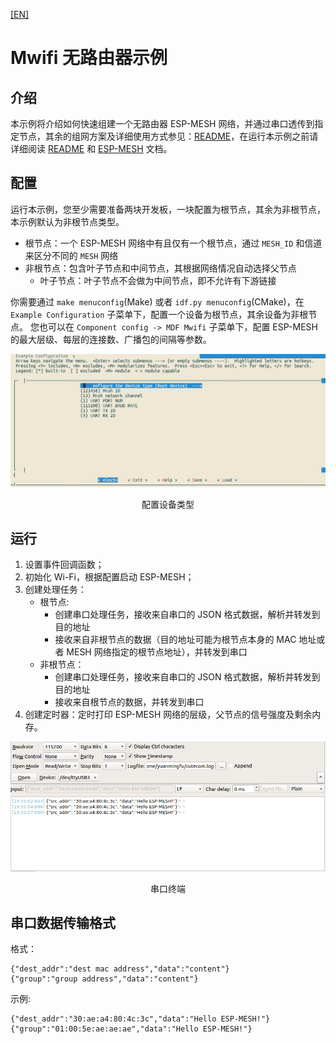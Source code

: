 [[EN]](./README.md)

# Mwifi 无路由器示例

## 介绍

本示例将介绍如何快速组建一个无路由器 ESP-MESH 网络，并通过串口透传到指定节点，其余的组网方案及详细使用方式参见：[README](../README.md)，在运行本示例之前请详细阅读 [README](../../README_cn.md) 和 [ESP-MESH](https://docs.espressif.com/projects/esp-idf/en/latest/api-guides/mesh.html) 文档。

## 配置

运行本示例，您至少需要准备两块开发板，一块配置为根节点，其余为非根节点，本示例默认为非根节点类型。

- 根节点：一个 ESP-MESH 网络中有且仅有一个根节点，通过 `MESH_ID` 和信道来区分不同的 `MESH` 网络
- 非根节点：包含叶子节点和中间节点，其根据网络情况自动选择父节点
	- 叶子节点：叶子节点不会做为中间节点，即不允许有下游链接

你需要通过 `make menuconfig`(Make) 或者 `idf.py menuconfig`(CMake)，在 `Example Configuration` 子菜单下，配置一个设备为根节点，其余设备为非根节点。
您也可以在 `Component config -> MDF Mwifi` 子菜单下，配置 ESP-MESH 的最大层级、每层的连接数、广播包的间隔等参数。

<div align=center>
<img src="menuconfig.png" width="800">
<p> 配置设备类型 </p>
</div>

## 运行

1. 设置事件回调函数；
2. 初始化 Wi-Fi，根据配置启动 ESP-MESH；
3. 创建处理任务：
	- 根节点:
		- 创建串口处理任务，接收来自串口的 JSON 格式数据，解析并转发到目的地址
		- 接收来自非根节点的数据（目的地址可能为根节点本身的 MAC 地址或者 MESH 网络指定的根节点地址），并转发到串口
	- 非根节点：
		- 创建串口处理任务，接收来自串口的 JSON 格式数据，解析并转发到目的地址
		- 接收来自根节点的数据，并转发到串口
4. 创建定时器：定时打印 ESP-MESH 网络的层级，父节点的信号强度及剩余内存。

<div align=center>
<img src="serial_port.png" width="800">
<p> 串口终端 </p>
</div>

## 串口数据传输格式

格式：
```
{"dest_addr":"dest mac address","data":"content"}
{"group":"group address","data":"content"}
```

示例:
```
{"dest_addr":"30:ae:a4:80:4c:3c","data":"Hello ESP-MESH!"}
{"group":"01:00:5e:ae:ae:ae","data":"Hello ESP-MESH!"}
```
